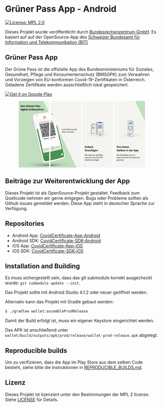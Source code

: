 # Grüner Pass App - Android

[![License: MPL 2.0](https://img.shields.io/badge/License-MPL%202.0-brightgreen.svg)](https://github.com/BRZ-GmbH/CovidCertificate-App-Android/blob/main/LICENSE)

Dieses Projekt wurde veröffentlicht durch [Bundesrechenzentrum GmbH](https://www.brz.gv.at/).
Es basiert auf auf der OpenSource-App des [Schweizer Bundesamt für Information und Telekommunikation (BIT)](https://github.com/admin-ch/CovidCertificate-App-Android)

## Grüner Pass App

Der Grüne Pass ist die offizielle App des Bundesministeriums für Soziales, Gesundheit, Pflege und Konsumentenschutz (BMSGPK) zum Verwahren und Vorzeigen von EU-konformen Covid-19-Zertifikaten in Österreich. Geladene Zertifikate werden ausschließlich lokal gespeichert.

<p>
<a href='https://play.google.com/store/apps/details?id=at.gv.brz.wallet'>
<img alt='Get it on Google Play' src='https://play.google.com/intl/en_us/badges/static/images/badges/de_badge_web_generic.png' width="20%"/>
</a>
</p>

<p align="center">
<img src="Documentation/screenshots/wallet/de/screenshot1.png" width="20%">
<img src="Documentation/screenshots/wallet/de/screenshot2.png" width="20%">
<img src="Documentation/screenshots/wallet/de/screenshot3.png" width="20%">
<img src="Documentation/screenshots/wallet/de/screenshot4.png" width="20%">
</p>

## Beiträge zur Weiterentwicklung der App

Dieses Projekt ist als OpenSource-Projekt gestaltet. Feedback zum Quellcode nehmen wir gerne entgegen.
Bugs oder Probleme sollten als Github issues gemeldet werden. Diese App steht in deutscher Sprache zur Verfügung.

## Repositories

* Android App: [CovidCertificate-App-Android](https://github.com/BRZ-GmbH/CovidCertificate-App-Android)
* Android SDK: [CovidCertificate-SDK-Android](https://github.com/BRZ-GmbH/CovidCertificate-SDK-Android)
* iOS App: [CovidCertificate-App-iOS](https://github.com/BRZ-GmbH/CovidCertificate-App-iOS)
* iOS SDK: [CovidCertificate-SDK-iOS](https://github.com/BRZ-GmbH/CovidCertificate-SDK-iOS)

## Installation and Building

Es muss sichergestellt sein, dass das git submodule korrekt ausgecheckt wurde: `git submodule update --init`.

Das Projekt sollte mit Android Studio 4.1.2 oder neuer geöffnet werden.

Alternativ kann das Projekt mit Gradle gebaut werden:
```sh
$ ./gradlew wallet:assembleProdRelease
```

Damit der Build erfolgt ist, muss ein eigener Keystore eingerichtet werden.

Das APK ist anschließend unter `wallet/build/outputs/apk/prod/release/wallet-prod-release.apk` abgelegt.

## Reproducible builds

Um zu verifizieren, dass die App im Play Store aus dem selben Code besteht, siehe bitte die Instruktionen in [REPRODUCIBLE_BUILDS.md](REPRODUCIBLE_BUILDS.md).

## Lizenz

Dieses Projekt ist lizenziert unter den Bestimmungen der MPL 2 license. Siehe [LICENSE](LICENSE) für Details.
